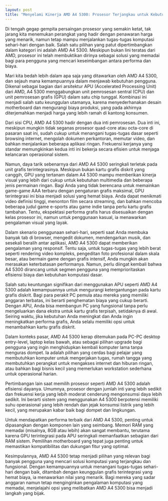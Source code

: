 ```yaml
---
layout: post
title: "Menyelami Kinerja AMD A4 5300: Prosesor Terjangkau untuk Kebutuhan Sehari-hari"
---
```


Di tengah gegap gempita persaingan prosesor yang semakin ketat, tak jarang kita menemukan perangkat yang hadir dengan penawaran harga yang menarik, namun tetap mampu menjalankan tugas-tugas komputasi sehari-hari dengan baik. Salah satu pilihan yang patut dipertimbangkan dalam kategori ini adalah AMD A4 5300. Meskipun bukan lini teratas dari AMD, prosesor ini telah membuktikan dirinya sebagai solusi yang memadai bagi para pengguna yang mencari keseimbangan antara performa dan biaya.

Mari kita bedah lebih dalam apa saja yang ditawarkan oleh AMD A4 5300, dan sejauh mana kemampuannya dalam menjawab kebutuhan pengguna. Dikenal sebagai bagian dari arsitektur APU (Accelerated Processing Unit) dari AMD, A4 5300 menggabungkan unit pemrosesan sentral (CPU) dan unit pemrosesan grafis (GPU) dalam satu chip tunggal. Kombinasi ini menjadi salah satu keunggulan utamanya, karena menyederhanakan desain motherboard dan mengurangi biaya produksi, yang pada akhirnya diterjemahkan menjadi harga yang lebih ramah di kantong konsumen.

Dari sisi CPU, AMD A4 5300 hadir dengan dua inti pemrosesan. Dua inti ini, meskipun mungkin tidak seganas prosesor quad-core atau octa-core di pasaran saat ini, sudah cukup untuk menangani tugas-tugas dasar seperti browsing internet, mengolah dokumen perkantoran, memutar video, dan bahkan menjalankan beberapa aplikasi ringan. Frekuensi kerjanya yang standar memungkinkan kedua inti ini bekerja secara efisien untuk menjaga kelancaran operasional sistem.

Namun, daya tarik sebenarnya dari AMD A4 5300 seringkali terletak pada unit grafis terintegrasinya. Meskipun bukan kartu grafis diskrit yang canggih, GPU yang tertanam dalam A4 5300 mampu memberikan kinerja visual yang lebih dari cukup untuk kebutuhan multimedia dan beberapa jenis permainan ringan. Bagi Anda yang tidak berencana untuk memainkan game-game AAA terbaru dengan pengaturan grafis maksimal, GPU terintegrasi ini bisa menjadi solusi yang hemat biaya. Anda dapat menikmati video definisi tinggi, menonton film secara streaming, dan bahkan mencoba beberapa judul game e-sports atau game indie tanpa perlu kartu grafis tambahan. Tentu, ekspektasi performa grafis harus disesuaikan dengan kelas prosesor ini, namun untuk penggunaan kasual, ia menawarkan pengalaman visual yang layak.

Dalam skenario penggunaan sehari-hari, seperti saat Anda membuka banyak tab di browser, mengedit dokumen, mendengarkan musik, dan sesekali beralih antar aplikasi, AMD A4 5300 dapat memberikan pengalaman yang responsif. Tentu saja, untuk tugas-tugas yang lebih berat seperti rendering video kompleks, pengeditan foto profesional dalam skala besar, atau bermain game dengan grafis intensif, Anda mungkin akan merasakan keterbatasan performanya. Namun, perlu diingat kembali bahwa A4 5300 dirancang untuk segmen pengguna yang memprioritaskan efisiensi biaya dan kebutuhan komputasi dasar.

Salah satu keuntungan signifikan dari menggunakan APU seperti AMD A4 5300 adalah kemampuannya untuk mengurangi ketergantungan pada kartu grafis diskrit. Bagi para perakit PC pemula atau mereka yang memiliki anggaran terbatas, ini berarti penghematan biaya yang cukup berarti. Dengan APU, Anda bisa membangun PC yang fungsional tanpa perlu mengeluarkan dana ekstra untuk kartu grafis terpisah, setidaknya di awal. Seiring waktu, jika kebutuhan Anda meningkat dan Anda ingin meningkatkan performa grafis, Anda selalu memiliki opsi untuk menambahkan kartu grafis diskrit.

Dalam konteks pasar, AMD A4 5300 kerap ditemukan pada PC-PC desktop entry-level, laptop kelas bawah, atau sebagai pilihan upgrade bagi pengguna yang ingin menghidupkan kembali komputer lama tanpa menguras dompet. Ia adalah pilihan yang cerdas bagi pelajar yang membutuhkan komputer untuk mengerjakan tugas, rumah tangga yang membutuhkan perangkat untuk mengakses internet dan hiburan ringan, atau bahkan bagi bisnis kecil yang memerlukan workstation sederhana untuk operasional harian.

Pertimbangan lain saat memilih prosesor seperti AMD A4 5300 adalah efisiensi dayanya. Umumnya, prosesor dengan jumlah inti yang lebih sedikit dan frekuensi kerja yang lebih moderat cenderung mengonsumsi daya lebih sedikit. Ini berarti sistem yang menggunakan A4 5300 berpotensi memiliki suhu operasional yang lebih rendah dan jejak konsumsi listrik yang lebih kecil, yang merupakan kabar baik bagi dompet dan lingkungan.

Untuk mendapatkan performa terbaik dari AMD A4 5300, penting untuk dipasangkan dengan komponen lain yang seimbang. Memori RAM yang memadai (misalnya, 8GB atau lebih) akan sangat membantu, terutama karena GPU terintegrasi pada APU seringkali memanfaatkan sebagian dari RAM sistem. Pemilihan motherboard yang tepat juga penting untuk memastikan kompatibilitas dan dukungan fitur yang optimal.

Kesimpulannya, AMD A4 5300 tetap menjadi pilihan yang relevan bagi banyak pengguna yang mencari solusi komputasi yang terjangkau dan fungsional. Dengan kemampuannya untuk menangani tugas-tugas sehari-hari dengan baik, ditambah dengan keunggulan grafis terintegrasi yang hemat biaya, ia menawarkan nilai yang menarik. Bagi mereka yang sadar anggaran namun tetap menginginkan pengalaman komputasi yang memadai, menjelajahi opsi yang melibatkan AMD A4 5300 bisa menjadi langkah yang bijak.
